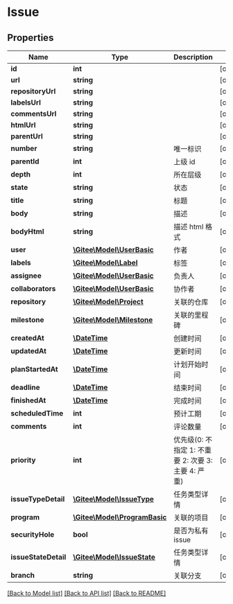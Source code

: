# Issue

## Properties
Name | Type | Description | Notes
------------ | ------------- | ------------- | -------------
**id** | **int** |  | [optional] 
**url** | **string** |  | [optional] 
**repositoryUrl** | **string** |  | [optional] 
**labelsUrl** | **string** |  | [optional] 
**commentsUrl** | **string** |  | [optional] 
**htmlUrl** | **string** |  | [optional] 
**parentUrl** | **string** |  | [optional] 
**number** | **string** | 唯一标识 | [optional] 
**parentId** | **int** | 上级 id | [optional] 
**depth** | **int** | 所在层级 | [optional] 
**state** | **string** | 状态 | [optional] 
**title** | **string** | 标题 | [optional] 
**body** | **string** | 描述 | [optional] 
**bodyHtml** | **string** | 描述 html 格式 | [optional] 
**user** | [**\Gitee\Model\UserBasic**](UserBasic.md) | 作者 | [optional] 
**labels** | [**\Gitee\Model\Label**](Label.md) | 标签 | [optional] 
**assignee** | [**\Gitee\Model\UserBasic**](UserBasic.md) | 负责人 | [optional] 
**collaborators** | [**\Gitee\Model\UserBasic**](UserBasic.md) | 协作者 | [optional] 
**repository** | [**\Gitee\Model\Project**](Project.md) | 关联的仓库 | [optional] 
**milestone** | [**\Gitee\Model\Milestone**](Milestone.md) | 关联的里程碑 | [optional] 
**createdAt** | [**\DateTime**](\DateTime.md) | 创建时间 | [optional] 
**updatedAt** | [**\DateTime**](\DateTime.md) | 更新时间 | [optional] 
**planStartedAt** | [**\DateTime**](\DateTime.md) | 计划开始时间 | [optional] 
**deadline** | [**\DateTime**](\DateTime.md) | 结束时间 | [optional] 
**finishedAt** | [**\DateTime**](\DateTime.md) | 完成时间 | [optional] 
**scheduledTime** | **int** | 预计工期 | [optional] 
**comments** | **int** | 评论数量 | [optional] 
**priority** | **int** | 优先级(0: 不指定 1: 不重要 2: 次要 3: 主要 4: 严重) | [optional] 
**issueTypeDetail** | [**\Gitee\Model\IssueType**](IssueType.md) | 任务类型详情 | [optional] 
**program** | [**\Gitee\Model\ProgramBasic**](ProgramBasic.md) | 关联的项目 | [optional] 
**securityHole** | **bool** | 是否为私有issue | [optional] 
**issueStateDetail** | [**\Gitee\Model\IssueState**](IssueState.md) | 任务类型详情 | [optional] 
**branch** | **string** | 关联分支 | [optional] 

[[Back to Model list]](../../README.md#documentation-for-models) [[Back to API list]](../../README.md#documentation-for-api-endpoints) [[Back to README]](../../README.md)


